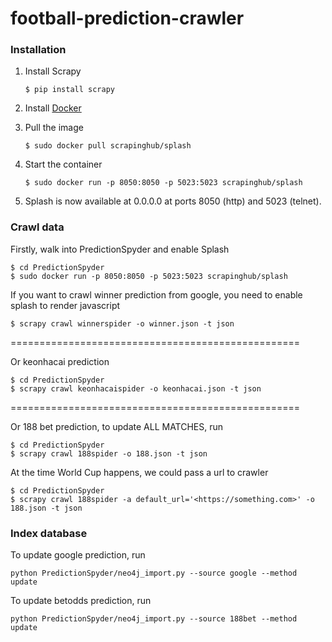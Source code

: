 # football-prediction-crawler

###  Installation

1. Install Scrapy
    ```
    $ pip install scrapy
    ```

2. Install [Docker](https://www.digitalocean.com/community/tutorials/how-to-install-docker-compose-on-ubuntu-16-04)

3. Pull the image
    ```
    $ sudo docker pull scrapinghub/splash
    ```
4. Start the container
    ```
    $ sudo docker run -p 8050:8050 -p 5023:5023 scrapinghub/splash
    ```

5. Splash is now available at 0.0.0.0 at ports 8050 (http) and 5023 (telnet).

### Crawl data

Firstly, walk into PredictionSpyder and enable Splash
 
    $ cd PredictionSpyder
    $ sudo docker run -p 8050:8050 -p 5023:5023 scrapinghub/splash


If you want to crawl winner prediction from google, you need to enable splash to render javascript
    
    $ scrapy crawl winnerspider -o winner.json -t json

==================================================

Or keonhacai prediction

    $ cd PredictionSpyder
    $ scrapy crawl keonhacaispider -o keonhacai.json -t json

==================================================

Or 188 bet prediction, to update ALL MATCHES, run

    $ cd PredictionSpyder
    $ scrapy crawl 188spider -o 188.json -t json

At the time World Cup happens, we could pass a url to crawler
    
    $ cd PredictionSpyder
    $ scrapy crawl 188spider -a default_url='<https://something.com>' -o 188.json -t json


    
### Index database

To update google prediction, run

    python PredictionSpyder/neo4j_import.py --source google --method update
    
To update betodds prediction, run

    python PredictionSpyder/neo4j_import.py --source 188bet --method update
